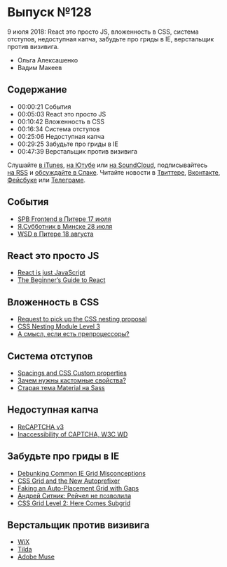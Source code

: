 # Выпуск №128

9 июля 2018: React это просто JS, вложенность в CSS, система отступов, недоступная капча, забудьте про гриды в IE, верстальщик против визивига.

- Ольга Алексашенко
- Вадим Макеев

## Содержание

- 00:00:21 События
- 00:05:03 React это просто JS
- 00:10:42 Вложенность в CSS
- 00:16:34 Система отступов
- 00:25:06 Недоступная капча
- 00:29:25 Забудьте про гриды в IE
- 00:47:39 Верстальщик против визивига

Слушайте [в iTunes](https://itunes.apple.com/podcast/id1080500016), [на Ютубе](https://www.youtube.com/playlist?list=PLMBnwIwFEFHcwuevhsNXkFTcadeX5R1Go) или [на SoundCloud](https://soundcloud.com/web-standards), подписывайтесь [на RSS](https://web-standards.ru/podcast/feed/) и [обсуждайте в Слаке](http://slack.web-standards.ru/). Читайте новости в [Твиттере](https://twitter.com/webstandards_ru), [Вконтакте](https://vk.com/webstandards_ru), [Фейсбуке](https://www.facebook.com/webstandardsru) или [Телеграме](https://t.me/webstandards_ru).

## События

- [SPB Frontend в Питере 17 июля](https://spb-frontend-events.timepad.ru/event/760041/)
- [Я.Субботник в Минске 28 июля](https://events.yandex.ru/events/yasubbotnik/28-jul-2018/)
- [WSD в Питере 18 августа](https://wsd.events/2018/08/18/)

## React это просто JS

- [React is just JavaScript](https://medium.com/p/88600553269c)
- [The Beginner’s Guide to React](https://egghead.io/courses/the-beginner-s-guide-to-react)

## Вложенность в CSS

- [Request to pick up the CSS nesting proposal](https://github.com/w3c/csswg-drafts/issues/2701)
- [CSS Nesting Module Level 3](https://tabatkins.github.io/specs/css-nesting/)
- [А смысл, если есть препроцессоры?](https://www.facebook.com/webstandardsru/photos/a.225960300805050.53253.101531286581286/1787318661335865/?type=3&comment_id=1787685937965804)

## Система отступов

- [Spacings and CSS Custom properties](https://medium.com/p/bdae00eaf3f1)
- [Зачем нужны кастомные свойства?](https://medium.com/p/b849b88c19cc)
- [Старая тема Material на Sass](https://github.com/shower/material/blob/v1.1.0/styles/_defaults.scss#L125-L147)

## Недоступная капча

- [ReCAPTCHA v3](https://developers.google.com/recaptcha/docs/v3)
- [Inaccessibility of CAPTCHA, W3C WD](https://www.w3.org/TR/turingtest/)

## Забудьте про гриды в IE

- [Debunking Common IE Grid Misconceptions](https://css-tricks.com/css-grid-in-ie-debunking-common-ie-grid-misconceptions/)
- [CSS Grid and the New Autoprefixer](https://css-tricks.com/css-grid-in-ie-css-grid-and-the-new-autoprefixer/)
- [Faking an Auto-Placement Grid with Gaps](https://css-tricks.com/css-grid-in-ie-faking-an-auto-placement-grid-with-gaps/)
- [Андрей Ситник: Рейчел не позволила](https://twitter.com/andrey_sitnik/status/1013795498891898881)
- [CSS Grid Level 2: Here Comes Subgrid](https://www.smashingmagazine.com/2018/07/css-grid-2/)

## Верстальщик против визивига

- [WiX](https://www.wix.com/)
- [Tilda](https://tilda.cc/ru/)
- [Adobe Muse](http://muse.adobe.com/)
